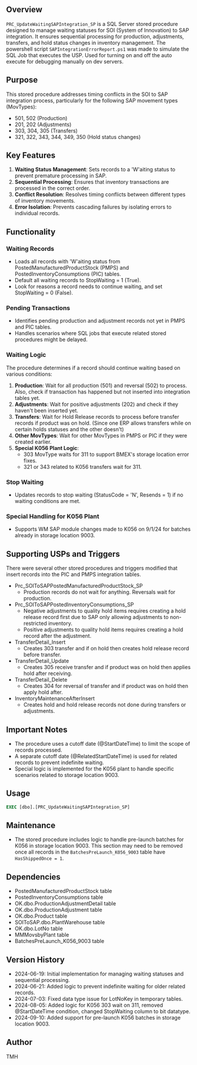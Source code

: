 ## Overview
`PRC_UpdateWaitingSAPIntegration_SP` is a SQL Server stored procedure designed to manage waiting statuses for SOI (System of Innovation) to SAP integration. It ensures sequential processing for production, adjustments, transfers, and hold status changes in inventory management. The powershell script `SAPIntegrationErrorReport.ps1` was made to simulate the SQL Job that executes the USP. Used for turning on and off the auto execute for debugging manually on dev servers. 

## Purpose
This stored procedure addresses timing conflicts in the SOI to SAP integration process, particularly for the following SAP movement types (MovTypes):
- 501, 502 (Production)
- 201, 202 (Adjustments)
- 303, 304, 305 (Transfers)
- 321, 322, 343, 344, 349, 350 (Hold status changes)

## Key Features
1. **Waiting Status Management**: Sets records to a 'W'aiting status to prevent premature processing in SAP.
2. **Sequential Processing**: Ensures that inventory transactions are processed in the correct order.
3. **Conflict Resolution**: Resolves timing conflicts between different types of inventory movements.
4. **Error Isolation**: Prevents cascading failures by isolating errors to individual records.

## Functionality

### Waiting Records
- Loads all records with 'W'aiting status from PostedManufacturedProductStock (PMPS) and PostedInventoryConsumptions (PIC) tables.
- Default all waiting records to StopWaiting = 1 (True).
- Look for reasons a record needs to continue waiting, and set StopWaiting = 0 (False).

### Pending Transactions
- Identifies pending production and adjustment records not yet in PMPS and PIC tables.
- Handles scenarios where SQL jobs that execute related stored procedures might be delayed.

### Waiting Logic
The procedure determines if a record should continue waiting based on various conditions:

1. **Production**: Wait for all production (501) and reversal (502) to process. Also, check if transaction has happened but not inserted into integration tables yet.
2. **Adjustments**: Wait for positive adjustments (202) and check if they haven't been inserted yet.
3. **Transfers**: Wait for Hold Release records to process before transfer records if product was on hold. (Since one ERP allows transfers while on certain holds statuses and the other doesn't)
4. **Other MovTypes**: Wait for other MovTypes in PMPS or PIC if they were created earlier.
5. **Special K056 Plant Logic**: 
   - 303 MovType waits for 311 to support BMEX's storage location error fixes.
   - 321 or 343 related to K056 transfers wait for 311.

### Stop Waiting
- Updates records to stop waiting (StatusCode = 'N', Resends = 1) if no waiting conditions are met.

### Special Handling for K056 Plant
- Supports WM SAP module changes made to K056 on 9/1/24 for batches already in storage location 9003.


## Supporting USPs and Triggers
There were several other stored procedures and triggers modified that insert records into the PIC and PMPS integration tables.

- Prc_SOIToSAPPostedManufacturedProductStock_SP 
	- Production records do not wait for anything. Reversals wait for production.
- Prc_SOIToSAPPostedInventoryConsumptions_SP  
	- Negative adjustments to quality hold items requires creating a hold release record first due to SAP only allowing adjustments to non-restricted inventory. 
	- Positive adjustments to quality hold items requires creating a hold record after the adjustment.
- TransferDetail_Insert
	- Creates 303 transfer and if on hold then creates hold release record before transfer. 
- TransferDetail_Update
	- Creates 305 receive transfer and if product was on hold then applies hold after receiving. 
- TransferDetail_Delete
	- Creates 304 for reversal of transfer and if product was on hold then apply hold after. 
- InventoryMaintenanceAfterInsert
	- Creates hold and hold release records not done during transfers or adjustments.

## Important Notes
- The procedure uses a cutoff date (@StartDateTime) to limit the scope of records processed.
- A separate cutoff date (@RelatedStartDateTime) is used for related records to prevent indefinite waiting.
- Special logic is implemented for the K056 plant to handle specific scenarios related to storage location 9003.

## Usage
```sql
EXEC [dbo].[PRC_UpdateWaitingSAPIntegration_SP]
```

## Maintenance
- The stored procedure includes logic to handle pre-launch batches for K056 in storage location 9003. This section may need to be removed once all records in the `BatchesPreLaunch_K056_9003` table have `HasShippedOnce = 1`.

## Dependencies
- PostedManufacturedProductStock table
- PostedInventoryConsumptions table
- OK.dbo.ProductionAdjustmentDetail table
- OK.dbo.ProductionAdjustment table
- OK.dbo.Product table
- SOIToSAP.dbo.PlantWarehouse table
- OK.dbo.LotNo table
- MMMovsbyPlant table
- BatchesPreLaunch_K056_9003 table

## Version History
- 2024-06-19: Initial implementation for managing waiting statuses and sequential processing.
- 2024-06-21: Added logic to prevent indefinite waiting for older related records.
- 2024-07-03: Fixed data type issue for LotNoKey in temporary tables.
- 2024-08-05: Added logic for K056 303 wait on 311, removed @StartDateTime condition, changed StopWaiting column to bit datatype.
- 2024-09-10: Added support for pre-launch K056 batches in storage location 9003.

## Author
TMH
